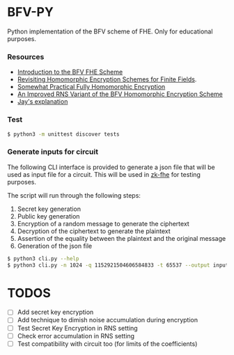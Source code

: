 # BFV-PY

Python implementation of the BFV scheme of FHE. Only for educational purposes. 

### Resources

- [Introduction to the BFV FHE Scheme](https://inferati.azureedge.net/docs/inferati-fhe-bfv.pdf)
- [Revisiting Homomorphic Encryption Schemes for Finite Fields](https://eprint.iacr.org/2021/204.pdf).
- [Somewhat Practical Fully Homomorphic Encryption](https://eprint.iacr.org/2012/144.pdf)
- [An Improved RNS Variant of the BFV Homomorphic Encryption Scheme](https://eprint.iacr.org/2018/117)
- [Jay's explanation](https://github.com/Janmajayamall/bfv/blob/notes/notes/BFV.md)

### Test

```bash
$ python3 -m unittest discover tests
```

### Generate inputs for circuit

The following CLI interface is provided to generate a json file that will be used as input file for a circuit. This will be used in [zk-fhe](https://github.com/enricobottazzi/zk-fhe) for testing purposes.

The script will run through the following steps:
1. Secret key generation
2. Public key generation
3. Encryption of a random message to generate the ciphertext
4. Decryption of the ciphertext to generate the plaintext
5. Assertion of the equality between the plaintext and the original message
6. Generation of the json file

```bash
$ python3 cli.py --help
$ python3 cli.py -n 1024 -q 1152921504606584833 -t 65537 --output input.json
```

# TODOS

- [ ] Add secret key encryption
- [ ] Add technique to dimish noise accumulation during encryption
- [ ] Test Secret Key Encryption in RNS setting
- [ ] Check error accumulation in RNS setting 
- [ ] Test compatibility with circuit too (for limits of the coefficients)